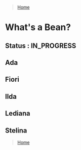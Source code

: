 >[Home](Home.md)

# What's a Bean?

## Status : IN_PROGRESS 

## Ada
## Fiori
## Ilda
## Lediana
## Stelina



>[Home](HOME.md)
